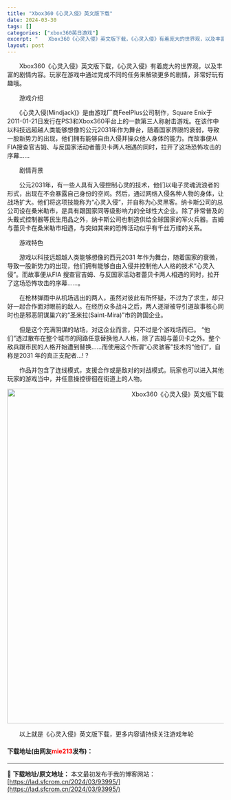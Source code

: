 ```yaml
---
title: "Xbox360《心灵入侵》英文版下载"
date: 2024-03-30
tags: []
categories: ["xbox360英日游戏"]
excerpt: "　　Xbox360《心灵入侵》英文版下载，《心灵入侵》有着庞大的世界观，以及丰富的剧情内容。玩家在游戏中通过完成不同的任务来解锁更多的剧情，非常好玩有趣哦。 　　游戏介绍 　　《心灵入侵(Mindjack)》是由游戏厂商FeelPlus公司制作，Square Enix于2011-01-21日发行在P&hellip;"
layout: post
---
```


 <p>　　Xbox360《心灵入侵》英文版下载，《心灵入侵》有着庞大的世界观，以及丰富的剧情内容。玩家在游戏中通过完成不同的任务来解锁更多的剧情，非常好玩有趣哦。</p> <p>　　游戏介绍</p> <p>　　《心灵入侵(Mindjack)》是由游戏厂商FeelPlus公司制作，Square Enix于2011-01-21日发行在PS3和Xbox360平台上的一款第三人称射击游戏。在该作中以科技远超越人类能够想像的公元2031年作为舞台，随着国家界限的衰弱，导致一股新势力的出现，他们拥有能够自由入侵并操众他人身体的能力。而故事便从FIA搜查官吉姆、与反国家活动者蕾贝卡两人相遇的同时，拉开了这场恐怖攻击的序幕&hellip;&hellip;</p> <p>　　剧情背景</p> <p>　　公元2031年，有一些人具有入侵控制心灵的技术，他们以电子灵魂流浪者的形式，出现在不会暴露自己身份的空间。然后，通过网络入侵各种人物的身体，让战场扩大。他们将这项技能称为&ldquo;心灵入侵&rdquo;，并自称为心灵黑客。纳卡斯公司的总公司设在桑米勒市，是具有跟国家同等级影响力的全球性大企业。除了非常普及的头戴式控制器等民生用品之外，纳卡斯公司也制造供给全球国家的军火兵器。吉姆与蕾贝卡在桑米勒市相遇，与突如其来的恐怖活动似乎有千丝万缕的关系。</p> <p>　　游戏特色</p> <p>　　游戏以科技远超越人类能够想像的西元2031 年作为舞台，随着国家的衰微，导致一股新势力的出现，他们拥有能够自由入侵并控制他人人格的技术&ldquo;心灵入侵&rdquo;。而故事便从FIA 搜查官吉姆、与反国家活动者蕾贝卡两人相遇的同时，拉开了这场恐怖攻击的序幕&hellip;&hellip;。</p> <p>　　在枪林弹雨中从机场逃出的两人，虽然对彼此有所怀疑，不过为了求生，却只好一起合作面对眼前的敌人。在经历众多战斗之后，两人逐渐被导引道故事核心同时也是邪恶阴谋巢穴的&ldquo;圣米拉(Saint-Mira)&rdquo;市的跨国企业。</p> <p>　　但是这个充满阴谋的站场，对这企业而言，只不过是个游戏场而已。 &ldquo;他们&rdquo;透过散布在整个城市的网路任意替换他人人格，除了吉姆与蕾贝卡之外。整个敌兵跟市民的人格开始遭到替换&hellip;&hellip;而使用这个所谓&ldquo;心灵骇客&rdquo;技术的&ldquo;他们&rdquo;，自称是2031 年的真正支配者&hellip;! ?</p> <p>　　作品并包含了连线模式，支援合作或是敌对的对战模式。玩家也可以进入其他玩家的游戏当中，并任意操控徘徊在街道上的人物。</p> <p align="center"><img align="" border="0" src="https://lad.sfcrom.cn/wp-content/uploads/2024/03/20240330_6607d4285c75b.jpg" width="777" alt="Xbox360《心灵入侵》英文版下载" /></p> <p>　　以上就是《心灵入侵》英文版下载，更多内容请持续关注游戏年轮</p> <p><h4>下载地址(由网友<font color="red">mie213</font>发布)：</h4></p> 

---
📖 **下载地址/原文地址：** 本文最初发布于我的博客网站：[https://lad.sfcrom.cn/2024/03/93995/](https://lad.sfcrom.cn/2024/03/93995/)
